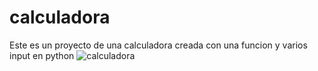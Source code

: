 # calculadora
Este es un proyecto de una calculadora creada con una funcion y varios input en python
![calculadora](https://github.com/ilvin05/calculadora/assets/83722133/dfc3ee85-b5c0-4996-b646-42ba2d16a7b6)

